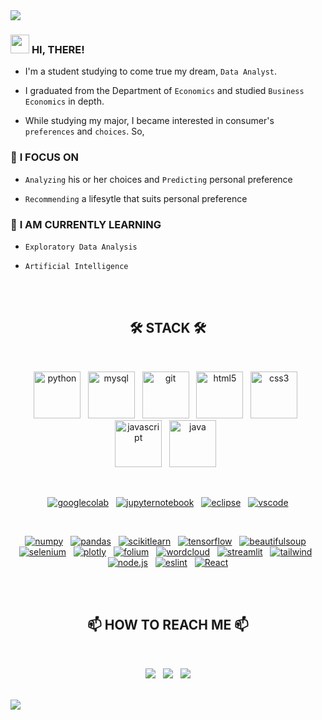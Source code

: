 <img src="https://capsule-render.vercel.app/api?type=slice&color=gradient&customColorList=27&height=200&section=header&text=WELCOME%20TO%20MY%20ARCHIEVE!&fontSize=50&fontColor=white&animation=twinkling"/>

### <img src="https://raw.githubusercontent.com/MartinHeinz/MartinHeinz/master/wave.gif" width="30px"> **HI, THERE!**

  - I'm a student studying to come true my dream, `Data Analyst`.
  
  - I graduated from the Department of `Economics` and studied `Business Economics` in depth.
  
  - While studying my major, I became interested in consumer's `preferences` and `choices`. So,

### 👀 **I FOCUS ON**

  - `Analyzing` his or her choices and `Predicting` personal preference
  
  - `Recommending` a lifesytle that suits personal preference
  
### 🌱 **I AM CURRENTLY LEARNING**

  - `Exploratory Data Analysis`
  
  - `Artificial Intelligence`

<br><br>


<h2 align="center">🛠 STACK 🛠</h2>

<br><p align="center">
<a href="#">
<img alt="python" src="https://cdn.jsdelivr.net/gh/devicons/devicon/icons/python/python-original-wordmark.svg" width="75" height="75"/></a> &nbsp;
<a href="#">
<img alt="mysql" src="https://cdn.jsdelivr.net/gh/devicons/devicon/icons/mysql/mysql-original-wordmark.svg" width="75" height="75"/></a> &nbsp;
<a href="https://github.com/jayarnim/STUDY_GIT">
<img alt="git" src="https://cdn.jsdelivr.net/gh/devicons/devicon/icons/git/git-original-wordmark.svg" width="75" height="75"/></a> &nbsp;
<a href="https://github.com/jayarnim/STUDY_HTML">
<img alt="html5" src="https://cdn.jsdelivr.net/gh/devicons/devicon/icons/html5/html5-original-wordmark.svg" width="75" height="75"/></a> &nbsp;
<a href="https://github.com/jayarnim/STUDY_CSS">
<img alt="css3" src="https://cdn.jsdelivr.net/gh/devicons/devicon/icons/css3/css3-original-wordmark.svg" width="75" height="75"/></a> &nbsp;
<a href="https://github.com/jayarnim/STUDY_JS">
<img alt="javascript" src="https://cdn.jsdelivr.net/gh/devicons/devicon/icons/javascript/javascript-original.svg" width="75" height="75"/></a> &nbsp;
<a href="https://github.com/jayarnim/STUDY_JAVA">
<img alt="java" src="https://cdn.jsdelivr.net/gh/devicons/devicon/icons/java/java-original-wordmark.svg" width="75" height="75"/></a> &nbsp;
</p><br>

<p align="center">
<a href="#">
<img alt="googlecolab" src="https://img.shields.io/badge/Google%20Colab-F9AB00?style=for-the-badge&logo=Google Colab&logoColor=white"/></a> &nbsp;
<a href="#">
<img alt="jupyternotebook" src="https://img.shields.io/badge/Jupyter%20Notebook-F37626?style=for-the-badge&logo=Jupyter&logoColor=white"/></a> &nbsp;
<a href="#">
<img alt="eclipse" src="https://img.shields.io/badge/Eclipse-2C2255?style=for-the-badge&logo=Eclipse IDE&logoColor=white"/></a> &nbsp;
<a href="#">
<img alt="vscode" src="https://img.shields.io/badge/Visual%20Studio%20Code-4479A1?style=for-the-badge&logo=Visual Studio Code&logoColor=white"/></a>
</p><br>

<p align="center">
<a href="#">
<img alt="numpy" src="https://img.shields.io/badge/numpy-013243?style=flat-square&logo=numpy&logoColor=white"/></a> &nbsp;
<a href="#">
<img alt="pandas" src="https://img.shields.io/badge/pandas-150458?style=flat-square&logo=pandas&logoColor=white"/></a> &nbsp;

<a href="#">
<img alt="scikitlearn" src="https://img.shields.io/badge/scikitlearn-F7931E?style=flat-square&logo=scikit-learn&logoColor=white"/></a> &nbsp;
<a href="#">
<img alt="tensorflow" src="https://img.shields.io/badge/tensorflow-FF6F00?style=flat-square&logo=tensorflow&logoColor=white"/></a> &nbsp;

<a href="#">
<img alt="beautifulsoup" src="https://img.shields.io/badge/beautifulsoup-F3E2A9?style=flat-square&logo=Bitdefender&logoColor=black"/></a> &nbsp;
<a href="#">
<img alt="selenium" src="https://img.shields.io/badge/selenium-43B02A?style=flat-square&logo=Selenium&logoColor=white"/></a> &nbsp;

<a href="#">
<img alt="plotly" src="https://img.shields.io/badge/plotly-3F4F75?style=flat-square&logo=Plotly&logoColor=white"/></a> &nbsp;
<a href="#">
<img alt="folium" src="https://img.shields.io/badge/folium-77B829?style=flat-square&logo=Folium&logoColor=white"/></a> &nbsp;
<a href="#">
<img alt="wordcloud" src="https://img.shields.io/badge/wordcloud-3693F3?style=flat-square&logo=iCloud&logoColor=white"/></a> &nbsp;
<a href="#">
<img alt="streamlit" src="https://img.shields.io/badge/streamlit-FF4B4B?style=flat-square&logo=Streamlit&logoColor=white"/></a> &nbsp;
<a href="#">
<img alt="tailwind" src="https://img.shields.io/badge/tailwind-06B6D4?style=flat-square&logo=Tailwind CSS&logoColor=white"/></a> &nbsp;
<a href="#">
<img alt="node.js" src="https://img.shields.io/badge/Node.js-339933?style=flat-square&logo=Node.js&logoColor=white"/></a> &nbsp;
<a href="#">
<img alt="eslint" src="https://img.shields.io/badge/ESLint-4B32C3?style=flat-square&logo=ESLint&logoColor=white"/></a> &nbsp;
<a href="#">
<img alt="React" src="https://img.shields.io/badge/React-61DAFB?style=flat-square&logo=Tailwind CSS&logoColor=white"/></a>
</p><br><br>


<h2 align="center">📫 HOW TO REACH ME 📫</h2>

<br><p align="center">
<a href="mailto:jayarnim727@gmail.com">
<img src="https://img.shields.io/badge/gmail-d14836?style=for-the-badge&logo=Gmail&logoColor=white&link=mailto:jayarnim727@gmail.com"/></a> &nbsp;
<a href="https://blog.naver.com/arnimjay727">
<img src="https://img.shields.io/badge/naver%20blog-03C75A?style=for-the-badge&logo=Naver&logoColor=white&link=https://blog.naver.com/arnimjay727"/></a> &nbsp;
<a href="https://instagram.com/analyst.note.kr">
<img src="https://img.shields.io/badge/instagram-E4405F?style=for-the-badge&logo=Instagram&logoColor=white&link=https://instagram.com/analyst.note.kr"/></a>
</p><br>

<img src="https://capsule-render.vercel.app/api?type=waving&color=gradient&customColorList=27&height=150&section=footer"/>
  
<!---
jayarnim/jayarnim is a ✨ special ✨ repository because its `README.md` (this file) appears on your GitHub profile.
You can click the Preview link to take a look at your changes.
--->
